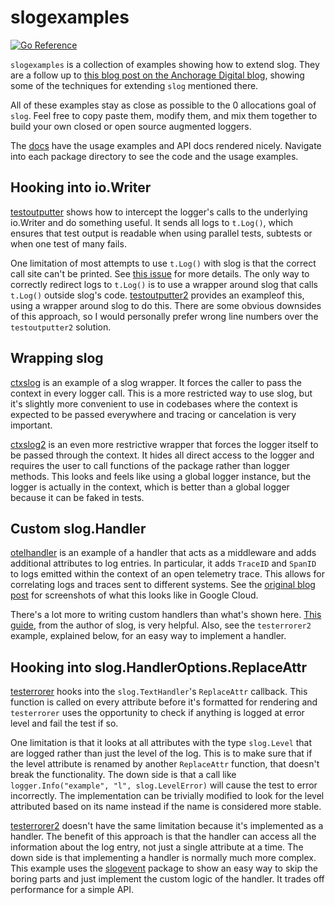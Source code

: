 # slogexamples

[![Go Reference](https://pkg.go.dev/badge/github.com/vikstrous/slogexamples.svg)](https://pkg.go.dev/github.com/vikstrous/slogexamples)

`slogexamples` is a collection of examples showing how to extend slog. They are a follow up to [this blog post on the Anchorage Digital blog](https://medium.com/anchorage/three-logging-features-to-improve-your-slog-f72300a7fb66), showing some of the techniques for extending `slog` mentioned there.

All of these examples stay as close as possible to the 0 allocations goal of `slog`. Feel free to copy paste them, modify them, and mix them together to build your own closed or open source augmented loggers.

The [docs](https://pkg.go.dev/github.com/vikstrous/slogexamples) have the usage examples and API docs rendered nicely. Navigate into each package directory to see the code and the usage examples.

## Hooking into io.Writer

[testoutputter](https://github.com/vikstrous/slogexamples/blob/master/testoutputter/testoutputter.go) shows how to intercept the logger's calls to the underlying io.Writer and do something useful. It sends all logs to `t.Log()`, which ensures that test output is readable when using parallel tests, subtests or when one test of many fails.

One limitation of most attempts to use `t.Log()` with slog is that the correct call site can't be printed. See [this issue](https://github.com/golang/go/issues/59928) for more details. The only way to correctly redirect logs to `t.Log()` is to use a wrapper around slog that calls `t.Log()` outside slog's code. [testoutputter2](https://github.com/vikstrous/slogexamples/blob/master/testoutputter2/testoutputter.go) provides an exampleof this, using a wrapper around slog to do this. There are some obvious downsides of this approach, so I would personally prefer wrong line numbers over the `testoutputter2` solution.

## Wrapping slog

[ctxslog](https://github.com/vikstrous/slogexamples/blob/master/ctxslog/ctxslog.go) is an example of a slog wrapper. It forces the caller to pass the context in every logger call. This is a more restricted way to use slog, but it's slightly more convenient to use in codebases where the context is expected to be passed everywhere and tracing or cancelation is very important.

[ctxslog2](https://github.com/vikstrous/slogexamples/blob/master/ctxslog2/ctxslog.go) is an even more restrictive wrapper that forces the logger itself to be passed through the context. It hides all direct access to the logger and requires the user to call functions of the package rather than logger methods. This looks and feels like using a global logger instance, but the logger is actually in the context, which is better than a global logger because it can be faked in tests.

## Custom slog.Handler

[otelhandler](https://github.com/vikstrous/slogexamples/blob/master/otelhandler/otelhandler.go) is an example of a handler that acts as a middleware and adds additional attributes to log entries. In particular, it adds `TraceID` and `SpanID` to logs emitted within the context of an open telemetry trace. This allows for correlating logs and traces sent to different systems. See the [original blog post](https://medium.com/anchorage/three-logging-features-to-improve-your-slog-f72300a7fb66) for screenshots of what this looks like in Google Cloud.

There's a lot more to writing custom handlers than what's shown here. [This guide](https://github.com/golang/example/tree/master/slog-handler-guide), from the author of slog, is very helpful. Also, see the `testerrorer2` example, explained below, for an easy way to implement a handler.

## Hooking into slog.HandlerOptions.ReplaceAttr

[testerrorer](https://github.com/vikstrous/slogexamples/blob/master/testerrorer/testerrorer.go) hooks into the `slog.TextHandler`'s `ReplaceAttr` callback. This function is called on every attribute before it's formatted for rendering and `testerrorer` uses the opportunity to check if anything is logged at error level and fail the test if so.

One limitation is that it looks at all attributes with the type `slog.Level` that are logged rather than just the level of the log. This is to make sure that if the level attribute is renamed by another `ReplaceAttr` function, that doesn't break the functionality. The down side is that a call like `logger.Info("example", "l", slog.LevelError)` will cause the test to error incorrectly. The implementation can be trivially modified to look for the level attributed based on its name instead if the name is considered more stable.

[testerrorer2](https://github.com/vikstrous/slogexamples/blob/master/testerrorer2/testerrorer.go) doesn't have the same limitation because it's implemented as a handler. The benefit of this approach is that the handler can access all the information about the log entry, not just a single attribute at a time. The down side is that implementing a handler is normally much more complex. This example uses the [slogevent](github.com/vikstrous/slogevent) package to show an easy way to skip the boring parts and just implement the custom logic of the handler. It trades off performance for a simple API.